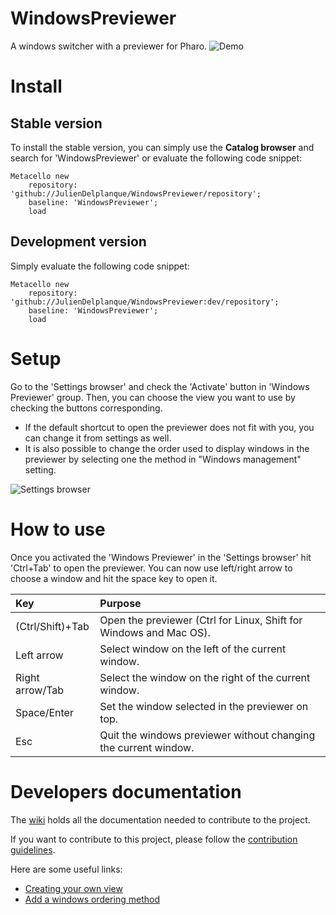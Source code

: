 # WindowsPreviewer
A windows switcher with a previewer for Pharo.
![Demo](https://raw.githubusercontent.com/juliendelplanque/WindowsPreviewer/dev/misc/gif/demo.gif)


# Install
## Stable version
To install the stable version, you can simply use the **Catalog browser** and search for 'WindowsPreviewer'
or evaluate the following code snippet:
~~~
Metacello new
    repository: 'github://JulienDelplanque/WindowsPreviewer/repository';
    baseline: 'WindowsPreviewer';
    load
~~~

## Development version
Simply evaluate the following code snippet:
~~~
Metacello new
    repository: 'github://JulienDelplanque/WindowsPreviewer:dev/repository';
    baseline: 'WindowsPreviewer';
    load
~~~

# Setup
Go to the 'Settings browser' and check the 'Activate' button in 'Windows Previewer' group.
Then, you can choose the view you want to use by checking the buttons corresponding.

- If the default shortcut to open the previewer does not fit with you, you can change it from settings as well.
- It is also possible to change the order used to display windows in the previewer by selecting one the method in "Windows management" setting.

![Settings browser](https://raw.githubusercontent.com/juliendelplanque/WindowsPreviewer/dev/misc/img/settings.png)

# How to use
Once you activated the 'Windows Previewer' in the 'Settings browser' hit 'Ctrl+Tab' to open the previewer.
You can now use left/right arrow to choose a window and hit the space key to open it.

| Key                  | Purpose                                                                   |
|:---------------------|:--------------------------------------------------------------------------|
| (Ctrl/Shift)+Tab     | Open the previewer (Ctrl for Linux, Shift for Windows and Mac OS).        |
| Left arrow           | Select window on the left of the current window.                          |
| Right arrow/Tab      | Select the window on the right of the current window.                     |
| Space/Enter          | Set the window selected in the previewer on top.                          |
| Esc                  | Quit the windows previewer without changing the current window.           |

# Developers documentation
The [wiki](https://github.com/juliendelplanque/WindowsPreviewer/wiki) holds all the documentation needed to contribute to the project.

If you want to contribute to this project, please follow the [contribution guidelines](https://github.com/juliendelplanque/WindowsPreviewer/wiki/How-to-contribute).

Here are some useful links:
- [Creating your own view](https://github.com/juliendelplanque/WindowsPreviewer/wiki/How-to-extend-WP#creating-you-own-view)
- [Add a windows ordering method](https://github.com/juliendelplanque/WindowsPreviewer/wiki/How-to-extend-WP#add-a-windows-ordering-method)
